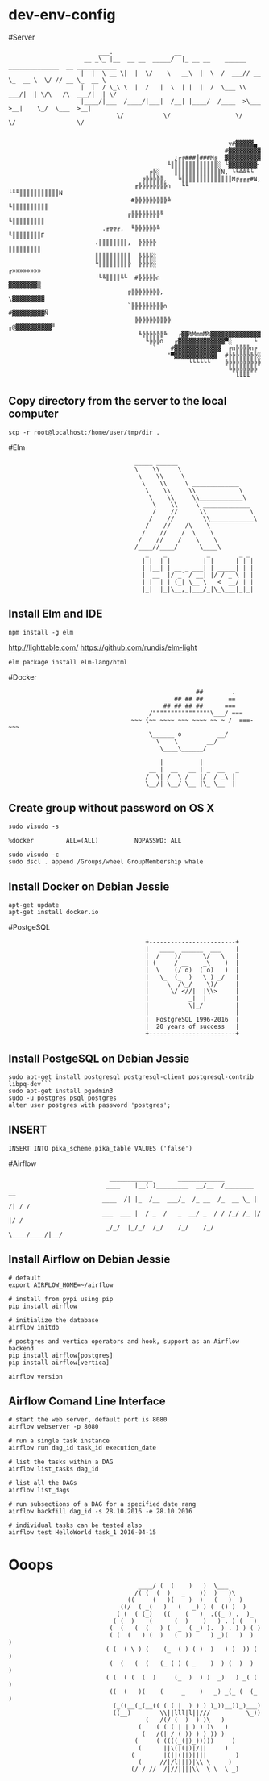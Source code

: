 # dev-env-config

#Server
```
                         ___.                 __                                                  
                     __ _\_ |__  __ __  _____/  |_ __ __    ______ ______________  __ ___________ 
                    |  |  \ __ \|  |  \/    \   __\  |  \  /  ___// __ \_  __ \  \/ // __ \_  __ \
                    |  |  / \_\ \  |  /   |  \  | |  |  /  \___ \\  ___/|  | \/\   /\  ___/|  | \/
                    |____/|___  /____/|___|  /__| |____/  /____  >\___  >__|    \_/  \___  >__|   
                              \/           \/                  \/     \/                 \/       


                                                             y#▓▓▓▓▓▄     
                                                            #▓▓▓▓▓▓▓▓▓    
                                              ¿╓╔###║###M╔  ▓▓▓▓▓▓▓▓▓▓    
                                            ╙║║║║║║║║║║║║║░ └▓▓▓▓▓▓▓▓┘    
                                       ╔╠░    ║║║║║║║║║║║║║N, └╙╩╩╙└      
                                     ╔╠╠╠╠╠,   ╚║║║║║║║║║║║║║║M╔╓╓╓#N,    
                                   ╓╠╠╠╠╠╠╠╠∩   ╙╙      └╙╙║║║║║║║║║║║N   
                                  #╠╠╠╠╠╠╠╠╠╚                ╙║║║║║║║║║║  
                                 ╔╠╠╠╠╠╠╠╠╚                    ╙║║║║║║║║║ 
                          .╓╔╔╓,  ╙╠╠╠╠╠╠╚                      ╙║║║║║║║║Γ
                        .║║║║║║║║,  ╠╠╠╠╠                        ║║║║║║║║║
                        ║║║║║║║║║║  ╠╠╠╠░                                 
                        ╚║║║║║║║║╠  ╠╠╠╠░                        ╓»»»»»»»»
                         ╙╚║║║║╚╙  #╠╠╠╠╠∩                       ▓▓▓▓▓▓▓▓▒
                                 ╔╠╠╠╠╠╠╠╠,                    \▓▓▓▓▓▓▓▓▓ 
                                 `╠╠╠╠╠╠╠╠╠∩                  #▓▓▓▓▓▓▓▓▓Ñ 
                                   ╠╠╠╠╠╠╠╠╠╠              ╓@▓▓▓▓▓▓▓▓▓▓╜  
                                    ╙╠╠╠╠╠╠╚   ┌▓▓₧MmmM₧▓▓▓▓▓▓▓▓▓▓▓▓▓▓    
                                      ╙╠╠╠∩   ╓▓▓▓▓▓▓▓▓▓▓▓▓▓▀░      └     
                                        `    #▓▓▓▓▓▓▓▓▓▓▓▓▓  ╓∩╠╠╠╠∩╔     
                                            "▀▓▓▓▓▓▓▓▓▓▓▓▓  #╠╠╠╠╠╠╠╠░    
                                                  └└└└└└    ╠╠╠╠╠╠╠╠╠╠    
                                                             ╚╠╠╠╠╠╠╠     
                                                               └╙╙╙  
```
## Сopy directory from the server to the local computer
```
scp -r root@localhost:/home/user/tmp/dir .
```

#Elm
```
                                   _____ ______                      
                                   \    \\     \                     
                                    \    \\     \                    
                                     \    \\     \ _____________     
                                      \    \\     \\            \    
                                       \    \\     \\____________\   
                                        \    \\     \ _____________  
                                        /    //      \\            \ 
                                       /    //        \\____________\
                                      /    //    /\    \             
                                     /    //    /  \    \            
                                    /    //    /    \    \           
                                   /____//____/      \____\          
                                      _    _           _        _ _   
                                     | |  | |         | |      | | |  
                                     | |__| | __ _ ___| | _____| | |  
                                     |  __  |/ _` / __| |/ / _ \ | |  
                                     | |  | | (_| \__ \   <  __/ | |  
                                     |_|  |_|\__,_|___/_|\_\___|_|_|  
```
## Install Elm and IDE
```
npm install -g elm
```
http://lighttable.com/
https://github.com/rundis/elm-light
```
elm package install elm-lang/html
```

#Docker
```
                                                    ##        .            
                                              ## ## ##       ==            
                                           ## ## ## ##      ===            
                                       /""""""""""""""""\___/ ===        
                                  ~~~ {~~ ~~~~ ~~~ ~~~~ ~~ ~ /  ===- ~~~   
                                       \______ o          __/            
                                         \    \        __/             
                                          \____\______/                

                                          |          |
                                       __ |  __   __ | _  __   _
                                      /  \| /  \ /   |/  / _\ | 
                                      \__/| \__/ \__ |\_ \__  |
```
## Create group without password on OS X
```
sudo visudo -s
```
```
%docker         ALL=(ALL)          NOPASSWD: ALL
```
```
sudo visudo -c
sudo dscl . append /Groups/wheel GroupMembership whale
```

## Install Docker on Debian Jessie  
```
apt-get update  
apt-get install docker.io
```
#PostgeSQL
```
                                      +------------------------+
                                      |   ____  ______  ___    |
                                      |  /    )/      \/   \   |
                                      | (     / __    _\    )  |
                                      |  \    (/ o)  ( o)   )  |
                                      |   \_  (_  )   \ ) _/   |
                                      |     \  /\_/    \)/     |
                                      |      \/ <//|  |\\>     |
                                      |           _|  |        |
                                      |           \|_/         |
                                      |                        |
                                      |  PostgreSQL 1996-2016  |
                                      |  20 years of success   |
                                      +------------------------+
```
## Install PostgeSQL on Debian Jessie
```
sudo apt-get install postgresql postgresql-client postgresql-contrib libpq-dev```
sudo apt-get install pgadmin3
sudo -u postgres psql postgres
alter user postgres with password 'postgres';
```

## INSERT
```
INSERT INTO pika_scheme.pika_table VALUES ('false')
```

#Airflow
```
                            ____________       _____________
                           ____    |__( )_________  __/__  /________      __
                          ____  /| |_  /__  ___/_  /_ __  /_  __ \_ | /| / /
                          ___  ___ |  / _  /   _  __/ _  / / /_/ /_ |/ |/ /
                           _/_/  |_/_/  /_/    /_/    /_/  \____/____/|__/

```
## Install Airflow on Debian Jessie 
```
# default
export AIRFLOW_HOME=~/airflow

# install from pypi using pip
pip install airflow   

# initialize the database
airflow initdb

# postgres and vertica operators and hook, support as an Airflow backend
pip install airflow[postgres]
pip install airflow[vertica]

airflow version
```

## Airflow Comand Line Interface 
```
# start the web server, default port is 8080
airflow webserver -p 8080

# run a single task instance
airflow run dag_id task_id execution_date

# list the tasks within a DAG
airflow list_tasks dag_id

# list all the DAGs
airflow list_dags

# run subsections of a DAG for a specified date rang
airflow backfill dag_id -s 28.10.2016 -e 28.10.2016

# individual tasks can be tested also
airflow test HelloWorld task_1 2016-04-15
```
# Ooops

                                        ____/ (  (    )   )  \___
                                       /( (  (  )   _    ))  )   )\
                                     ((     (   )(    )  )   (   )  )
                                   ((/  ( _(   )   (   _) ) (  () )  )
                                  ( (  ( (_)   ((    (   )  .((_ ) .  )_
                                 ( (  )    (      (  )    )   ) . ) (   )
                                (  (   (  (   ) (  _  ( _) ).  ) . ) ) ( )
                                ( (  (   ) (  )   (  ))     ) _)(   )  )  )
                               ( (  ( \ ) (    (_  ( ) ( )  )   ) )  )) ( )
                                (  (   (  (   (_ ( ) ( _    )  ) (  )  )   )
                               ( (  ( (  (  )     (_  )  ) )  _)   ) _( ( )
                                ((  (   )(    (     _    )   _) _(_ (  (_ )
                                 (_((__(_(__(( ( ( |  ) ) ) )_))__))_)___)
                                 ((__)        \\||lll|l||///          \_))
                                          (   /(/ (  )  ) )\   )
                                        (    ( ( ( | | ) ) )\   )
                                         (   /(| / ( )) ) ) )) )
                                       (     ( ((((_(|)_)))))     )
                                        (      ||\(|(|)|/||     )
                                      (        |(||(||)||||        )
                                        (     //|/l|||)|\\ \     )
                                      (/ / //  /|//||||\\  \ \  \ _)
